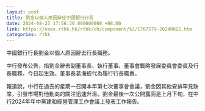 ```yaml
---
layout: post
title: 劉金以個人原因辭任中國銀行行長
date: 2024-08-25 17:56:30.000000000 +08:00
link: https://news.rthk.hk/rthk/ch/component/k2/1767579-20240825.htm
categories: rthk
---
```


中國銀行行長劉金以個人原因辭去行長職務。

中行發布公告，指劉金辭去副董事長、執行董事、董事會戰略發展委員會委員及行長職務，今日起生效。董事長葛海蛟代為履行行長職責。

報道說，中行在過去的星期一召開本年第七次董事會會議，劉金因其他安排罕見缺席，引發市場對他動向的關注迅速升溫。劉金最後一次公開露面是上月下旬，在中行2024年年中黨建和經營管理工作會議上發表工作報告。
